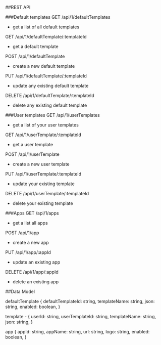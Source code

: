 ##REST API

###Default templates 
GET     /api/1/defaultTemplates
* get a list of all default templates

GET     /api/1/defaultTemplate/:templateId
* get a default template

POST    /api/1/defaultTemplate
* create a new default template

PUT     /api/1/defaultTemplate/:templateId
* update any existing default template

DELETE  /api/1/defaultTemplate/:templateId
* delete any existing default template

###User templates
GET     /api/1/userTemplates
* get a list of your user templates

GET     /api/1/userTemplate/:templateId
* get a user template

POST    /api/1/userTemplate
* create a new user template

PUT     /api/1/userTemplate/:templateId
* update your existing template

DELETE  /api/1/userTemplate/:templateId
* delete your existing template

###Apps
GET     /api/1/apps
* get a list all apps

POST    /api/1/app
* create a new app

PUT     /api/1/app/:appId
* update an existing app

DELETE  /api/1/app/:appId
* delete an existing app

##Data Model    

defaultTemplate
{
    defaultTemplateId: string,
    templateName: string,
    json: string,
    enabled: boolean,
}
    
template - 
{
    userId: string,
    userTemplateId: string,
    templateName: string,
    json: string,
}

app {
    appId: string,
    appName: string,
    url: string,
    logo: string,
    enabled: boolean,
}
